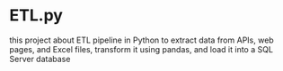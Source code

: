 # ETL.py
this project about ETL pipeline in Python to extract data from APIs, web pages, and Excel files, transform it using pandas, and load it into a SQL Server database
